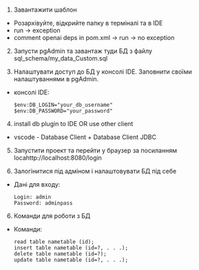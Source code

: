 #

1. Завантажити шаблон

- Розархівуйте, відкрийте папку в терміналі та в IDE
- run -> exception
- comment openai deps in pom.xml -> run -> no exception

2. Запусти pgAdmin та завантаж туди БД з файлу sql_schema/my_data_Custom.sql

3. Налаштувати доступ до БД у консолі IDE. Заповнити своїми налаштуваннями в pgAdmin.

- консолі IDE:
  ```
  $env:DB_LOGIN="your_db_username"
  $env:DB_PASSWORD="your_password"
  ```

4. install db plugin to IDE OR use other client

- vscode - Database Client + Database Client JDBC

5. Запустити проект та перейти у браузер за посиланням locahttp://localhost:8080/login

6. Залогінитися під адміном і налаштовувати БД під себе

- Дані для входу:
  ```
  Login: admin
  Password: adminpass
  ```

6. Команди для роботи з БД

- Команди:
  ```
  read table nametable (id);
  insert table nametable (id=?, . . .);
  delete table nametable (id=?);
  update table nametable (id=?, . . .);
  ```